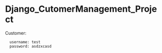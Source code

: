 # Django_CutomerManagement_Project

   Customer:
   
      username: test 
      password: asdzxcasd
